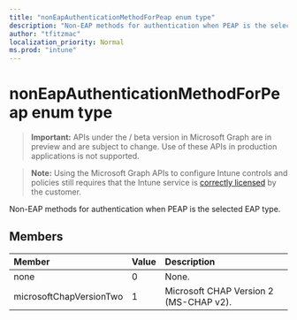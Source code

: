 ```yaml
---
title: "nonEapAuthenticationMethodForPeap enum type"
description: "Non-EAP methods for authentication when PEAP is the selected EAP type."
author: "tfitzmac"
localization_priority: Normal
ms.prod: "intune"
---
```


# nonEapAuthenticationMethodForPeap enum type

> **Important:** APIs under the / beta version in Microsoft Graph are in preview and are subject to change. Use of these APIs in production applications is not supported.

> **Note:** Using the Microsoft Graph APIs to configure Intune controls and policies still requires that the Intune service is [correctly licensed](https://go.microsoft.com/fwlink/?linkid=839381) by the customer.

Non-EAP methods for authentication when PEAP is the selected EAP type.
## Members
|Member|Value|Description|
|:---|:---|:---|
|none|0|None.|
|microsoftChapVersionTwo|1|Microsoft CHAP Version 2 (MS-CHAP v2).|






